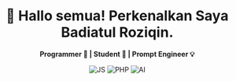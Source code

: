 <h1 align="center">👋 Hallo semua! Perkenalkan Saya Badiatul Roziqin.</h1>

<p align="center">
  <b>Programmer 🚀 | Student 🎥 | Prompt Engineer 💡</b>
</p>

<p align="center">
  <img src="https://img.shields.io/badge/-Javascript-yellow?style=for-the-badge&logo=javascript" alt="JS" />
  <img src="https://img.shields.io/badge/-Python-green?style=for-the-badge&logo=php" alt="PHP" />
  <img src="https://img.shields.io/badge/-AI-yellow?style=for-the-badge&logo=ai" alt="AI" />
</p>
